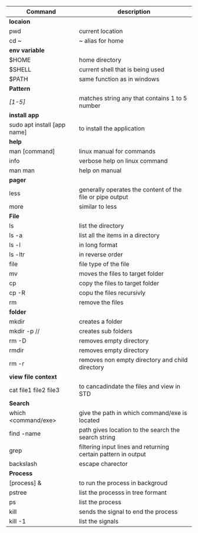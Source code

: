 Command | description 
---|---
**locaion** | 
pwd | current location  
cd ~ | ~ alias for home
**env variable**|
$HOME| home directory
$SHELL | current shell that is being used
$PATH | same function as in windows
**Pattern**|
*[1-5]* | matches string any that contains 1 to 5 number  
**install app** | 
sudo apt install [app name] | to install the application 
**help**|
man [command] | linux manual for commands
info <command> | verbose help on linux command
man man | help on manual 
**pager**|
less | generally operates the content of the file or pipe output
more | similar to less
**File**|
ls <pattern> | list the directory 
ls -a | list all the items in a directory
ls -l | in long format
ls -ltr | in reverse order
file <fileName> | file type of the file 
mv | moves the files to target folder
cp | copy the files to target folder
cp -R | copu the files recursivly 
rm | remove the files
**folder**|
mkdir <folderName> | creates a folder
mkdir -p <folderName>/<child1>/<child2> | creates  sub folders
rm -D <folderName> | removes empty directory
rmdir  | removes empty directory
rm -r  | removes non empty directory and child directory
**view file context**|
cat file1 file2 file3 | to cancadindate the files and view in STD
**Search**|
which <command/exe> | give the path in which command/exe is located
find <path> -name <searchstring> | path gives location to the search the search string 
grep <searchpattern> <path>| filtering input lines and returning certain pattern in output
backslash | escape charector
**Process**|
[process] & | to run the process in backgroud
pstree | list the processs in tree formant 
ps | list the process
kill | sends the signal to end the process 
kill -1 | list the signals


